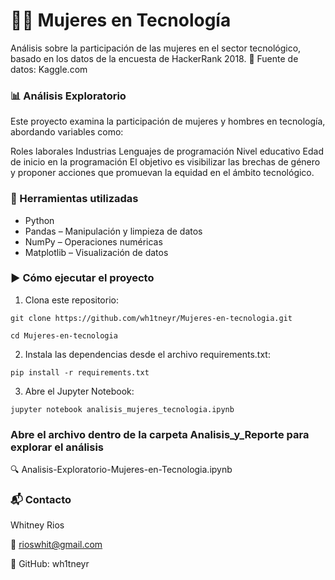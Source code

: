 # 👩‍💻 Mujeres en Tecnología

Análisis sobre la participación de las mujeres en el sector tecnológico, basado en los datos de la encuesta de HackerRank 2018.
📁 Fuente de datos: Kaggle.com

### 📊 Análisis Exploratorio

Este proyecto examina la participación de mujeres y hombres en tecnología, abordando variables como:

Roles laborales
Industrias
Lenguajes de programación
Nivel educativo
Edad de inicio en la programación
El objetivo es visibilizar las brechas de género y proponer acciones que promuevan la equidad en el ámbito tecnológico.

### 🧰 Herramientas utilizadas

- Python
- Pandas – Manipulación y limpieza de datos
- NumPy – Operaciones numéricas
- Matplotlib – Visualización de datos

### ▶️ Cómo ejecutar el proyecto

1. Clona este repositorio:

```git clone https://github.com/wh1tneyr/Mujeres-en-tecnologia.git```

```cd Mujeres-en-tecnologia```

2. Instala las dependencias desde el archivo requirements.txt:

```pip install -r requirements.txt```

3. Abre el Jupyter Notebook:

```jupyter notebook analisis_mujeres_tecnologia.ipynb```

### Abre el archivo dentro de la carpeta Analisis_y_Reporte para explorar el análisis
🔍 Analisis-Exploratorio-Mujeres-en-Tecnologia.ipynb

### 📬 Contacto

Whitney Rios

📧 rioswhit@gmail.com

🔗 GitHub: wh1tneyr

